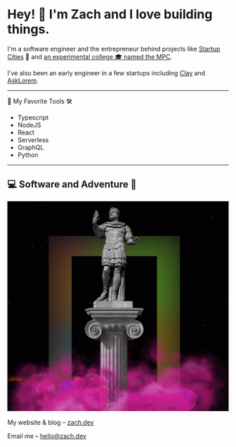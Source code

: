 # Hey! 👋 I'm Zach and I love building things.

I'm a software engineer and the entrepreneur behind projects like [Startup Cities](https://www.virgin.com/entrepreneur/startup-cities-can-entrepreneurship-save-politics) 🌆 and [an experimental college 🎓 named the MPC](https://mpc.ufm.edu/).

I've also been an early engineer in a few startups including [Clay](https://www.clay.run) and [AskLorem](https://www.asklorem.com).

_____

🧰 My Favorite Tools 🛠️
- Typescript
- NodeJS
- React
- Serverless
- GraphQL
- Python

_____

## 💻 Software and Adventure 🤠
![screenshot of zach.dev](https://github.com/zcaceres/zcaceres/blob/master/screenshot.png)

My website & blog – [zach.dev](https://www.zach.dev)

Email me – [hello@zach.dev](mailto:hello@zach.dev)
